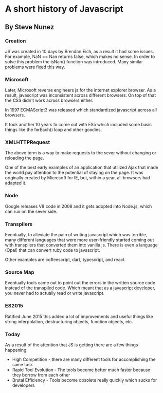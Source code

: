 # A short history of Javascript
## By Steve Nunez

### Creation

JS was created in 10 days by Brendan Eich, as a result it had some issues.
For example, NaN == Nan returns false, which makes no sense. In order to solve this problem
the isNan() function was introduced. Many similar problems were fixed this way.

### Microsoft

Later, Microsoft reverse engineers js for the internet explorer browser. As a result,
javascript was inconsistent across different browsers. On top of that the CSS didn't work
across browsers either.

In 1997 ECMAScript3 was released which standardized javascript across all browsers.

It took another 10 years to come out with ES5 which included some basic things like the forEach() loop and other goodies.

### XMLHTTPRequest

The above term is a way to make requests to the sever without changing or reloading the page.

One of the best early examples of an application that utilized Ajax that made the world pay attention to the potential of staying on the page.
It was originally created by Microsoft for IE, but, within a year, all browsers had adapted it.

### Node

Google releases V8 code in 2008 and it gets adopted into Node.js, which can run on the sever side.

### Transpilers

Eventually, to alleviate the pain of writing javascript which was terrible, many different languages that were more user-friendly started coming out with transpilers that converted them into vanilla js. There is even a language (Opal) that can convert ruby code to javascript.

Other examples are coffeescript, dart, typescript, and react.

### Source Map

Eventually tools came out to point out the errors in the written source code instead of the transpiled code. Which meant that as a javascript developer, you never had to actually read or write javascript.

### ES2015

Ratified June 2015 this added a lot of improvements and useful things like string interpolation,
destructuring objects, function objects, etc.

### Today

As a result of the attention that JS is getting there are a few things happening:

- High Competition - there are many different tools for accomplishing the same task
- Rapid Tool Evolution - The tools become better much faster because they borrow from each other
- Brutal Efficiency - Tools become obsolete really quickly which sucks for developers
